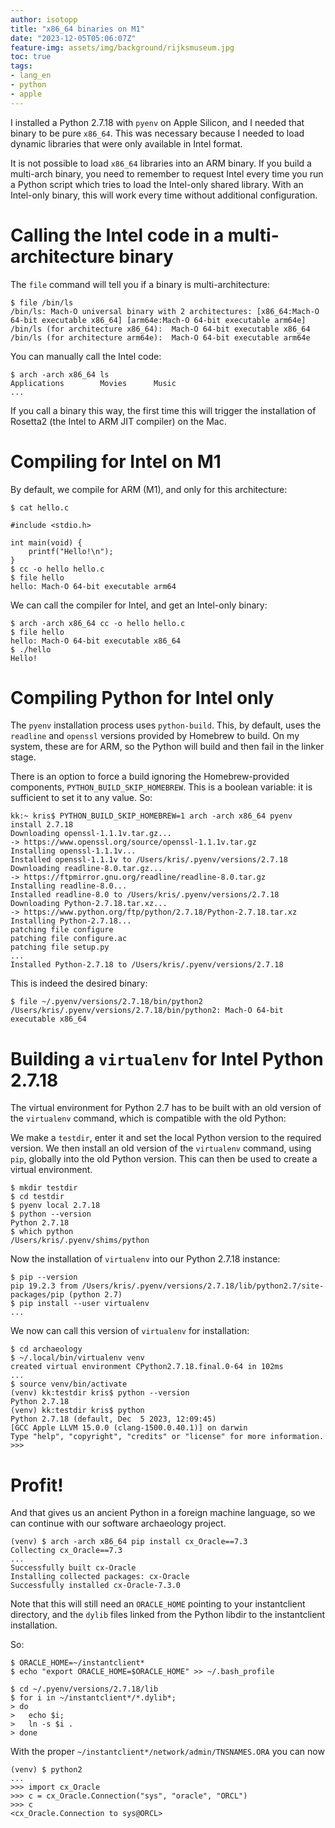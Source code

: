```yaml
---
author: isotopp
title: "x86_64 binaries on M1"
date: "2023-12-05T05:06:07Z"
feature-img: assets/img/background/rijksmuseum.jpg
toc: true
tags:
- lang_en
- python
- apple
---
```


I installed a Python 2.7.18 with `pyenv` on Apple Silicon,
and I needed that binary to be pure `x86_64`.
This was necessary because I needed to load dynamic libraries that were only available in Intel format.

It is not possible to load `x86_64` libraries into an ARM binary.
If you build a multi-arch binary, you need to remember to request Intel every time you run a Python script
which tries to load the Intel-only shared library.
With an Intel-only binary, this will work every time without additional configuration.

# Calling the Intel code in a multi-architecture binary

The `file` command will tell you if a binary is multi-architecture:

```console
$ file /bin/ls
/bin/ls: Mach-O universal binary with 2 architectures: [x86_64:Mach-O 64-bit executable x86_64] [arm64e:Mach-O 64-bit executable arm64e]
/bin/ls (for architecture x86_64):	Mach-O 64-bit executable x86_64
/bin/ls (for architecture arm64e):	Mach-O 64-bit executable arm64e
```

You can manually call the Intel code:

```console
$ arch -arch x86_64 ls
Applications		Movies		Music
...
```

If you call a binary this way, the first time this will trigger the installation of Rosetta2 
(the Intel to ARM JIT compiler) on the Mac.

# Compiling for Intel on M1

By default, we compile for ARM (M1), and only for this architecture:

```console
$ cat hello.c

#include <stdio.h>

int main(void) {
	printf("Hello!\n");
}
$ cc -o hello hello.c
$ file hello
hello: Mach-O 64-bit executable arm64
```

We can call the compiler for Intel, and get an Intel-only binary:

```console
$ arch -arch x86_64 cc -o hello hello.c
$ file hello
hello: Mach-O 64-bit executable x86_64
$ ./hello
Hello!
```

# Compiling Python for Intel only

The `pyenv` installation process uses `python-build`.
This, by default, uses the `readline` and `openssl` versions provided by Homebrew to build.
On my system, these are for ARM, so the Python will build and then fail in the linker stage.

There is an option to force a build ignoring the Homebrew-provided components, `PYTHON_BUILD_SKIP_HOMEBREW`.
This is a boolean variable: it is sufficient to set it to any value.
So:

```console
kk:~ kris$ PYTHON_BUILD_SKIP_HOMEBREW=1 arch -arch x86_64 pyenv install 2.7.18
Downloading openssl-1.1.1v.tar.gz...
-> https://www.openssl.org/source/openssl-1.1.1v.tar.gz
Installing openssl-1.1.1v...
Installed openssl-1.1.1v to /Users/kris/.pyenv/versions/2.7.18
Downloading readline-8.0.tar.gz...
-> https://ftpmirror.gnu.org/readline/readline-8.0.tar.gz
Installing readline-8.0...
Installed readline-8.0 to /Users/kris/.pyenv/versions/2.7.18
Downloading Python-2.7.18.tar.xz...
-> https://www.python.org/ftp/python/2.7.18/Python-2.7.18.tar.xz
Installing Python-2.7.18...
patching file configure
patching file configure.ac
patching file setup.py
...
Installed Python-2.7.18 to /Users/kris/.pyenv/versions/2.7.18
```

This is indeed the desired binary:

```console
$ file ~/.pyenv/versions/2.7.18/bin/python2
/Users/kris/.pyenv/versions/2.7.18/bin/python2: Mach-O 64-bit executable x86_64
```

# Building a `virtualenv` for Intel Python 2.7.18

The virtual environment for Python 2.7 has to be built with an old version of the `virtualenv` command,
which is compatible with the old Python:

We make a `testdir`, enter it and set the local Python version to the required version.
We then install an old version of the `virtualenv` command, using `pip`, globally into the old Python version.
This can then be used to create a virtual environment.

```console
$ mkdir testdir
$ cd testdir
$ pyenv local 2.7.18
$ python --version
Python 2.7.18
$ which python
/Users/kris/.pyenv/shims/python
```

Now the installation of `virtualenv` into our Python 2.7.18 instance:

```console
$ pip --version
pip 19.2.3 from /Users/kris/.pyenv/versions/2.7.18/lib/python2.7/site-packages/pip (python 2.7)
$ pip install --user virtualenv
...
```

We now can call this version of `virtualenv` for installation:

```console
$ cd archaeology
$ ~/.local/bin/virtualenv venv
created virtual environment CPython2.7.18.final.0-64 in 102ms
...
$ source venv/bin/activate
(venv) kk:testdir kris$ python --version
Python 2.7.18
(venv) kk:testdir kris$ python
Python 2.7.18 (default, Dec  5 2023, 12:09:45)
[GCC Apple LLVM 15.0.0 (clang-1500.0.40.1)] on darwin
Type "help", "copyright", "credits" or "license" for more information.
>>>
```

# Profit!

And that gives us an ancient Python in a foreign machine language, so we can continue with our
software archaeology project.

```console
(venv) $ arch -arch x86_64 pip install cx_Oracle==7.3
Collecting cx_Oracle==7.3
...
Successfully built cx-Oracle
Installing collected packages: cx-Oracle
Successfully installed cx-Oracle-7.3.0
```

Note that this will still need an `ORACLE_HOME` pointing to your instantclient directory, 
and the `dylib` files linked from the Python libdir to the instantclient installation.

So:

```
$ ORACLE_HOME=~/instantclient*
$ echo "export ORACLE_HOME=$ORACLE_HOME" >> ~/.bash_profile

$ cd ~/.pyenv/versions/2.7.18/lib
$ for i in ~/instantclient*/*.dylib*; 
> do
>   echo $i; 
>   ln -s $i .
> done
```

With the proper `~/instantclient*/network/admin/TNSNAMES.ORA` you can now

```
(venv) $ python2
...
>>> import cx_Oracle
>>> c = cx_Oracle.Connection("sys", "oracle", "ORCL")
>>> c
<cx_Oracle.Connection to sys@ORCL>
```

